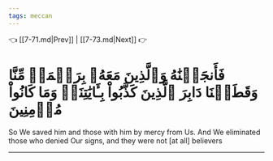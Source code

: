 ```yaml
---
tags: meccan
---
```


👈 [[7-71.md|Prev]] | [[7-73.md|Next]] 👉

# فَأَنجَيۡنَٰهُ وَٱلَّذِينَ مَعَهُۥ بِرَحۡمَةٖ مِّنَّا وَقَطَعۡنَا دَابِرَ ٱلَّذِينَ كَذَّبُواْ بِـَٔايَٰتِنَاۖ وَمَا كَانُواْ مُؤۡمِنِينَ

So We saved him and those with him by mercy from Us. And We eliminated those who denied Our signs, and they were not [at all] believers

---

